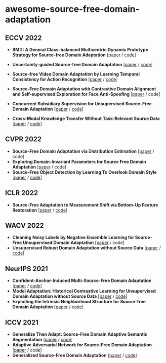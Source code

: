 # awesome-source-free-domain-adaptation

## ECCV 2022
 - **BMD: A General Class-balanced Multicentric Dynamic Prototype Strategy for Source-free Domain Adaptation**  [[paper](https://arxiv.org/abs/2204.02811) / [code](https://github.com/ispc-lab/BMD)]

 - **Uncertainty-guided Source-free Domain Adaptation**  [[paper](https://arxiv.org/abs/2208.07591) / [code](https://github.com/roysubhankar/uncertainty-sfda)]

 - **Source-free Video Domain Adaptation by Learning Temporal Consistency for Action Recognition**  [[paper](https://arxiv.org/abs/2203.04559) / [code](https://github.com/xuyu0010/ATCoN)]

- **Source-Free Domain Adaptation with Contrastive Domain Alignment and Self-supervised Exploration for Face Anti-Spoofing** [[paper](https://www.ecva.net/papers/eccv_2022/papers_ECCV/html/362_ECCV_2022_paper.php) / code]

- **Concurrent Subsidiary Supervision for Unsupervised Source-Free Domain Adaptation**  [[paper](https://arxiv.org/abs/2207.13247) / [code](https://github.com/val-iisc/StickerDA)]

- **Cross-Modal Knowledge Transfer Without Task-Relevant Source Data**  [[paper](https://arxiv.org/abs/2209.04027) / [code](https://github.com/merlresearch/SOCKET)]

## CVPR 2022
 - **Source-Free Domain Adaptation via Distribution Estimation**  [[paper](https://arxiv.org/abs/2204.11257) / code]
 - **Exploring Domain-Invariant Parameters for Source Free Domain Adaptation**  [[paper](https://openaccess.thecvf.com/content/CVPR2022/papers/Wang_Exploring_Domain-Invariant_Parameters_for_Source_Free_Domain_Adaptation_CVPR_2022_paper.pdf) / code]
 - **Source-Free Object Detection by Learning To Overlook Domain Style**  [[paper](https://openaccess.thecvf.com/content/CVPR2022/html/Li_Source-Free_Object_Detection_by_Learning_To_Overlook_Domain_Style_CVPR_2022_paper.html) / [code](https://github.com/Flashkong/Source-Free-Object-Detection-by-Learning-to-Overlook-Domain-Style)]

## ICLR 2022
  - **Source-Free Adaptation to Measurement Shift via Bottom-Up Feature Restoration**  [[paper](https://arxiv.org/abs/2107.05446) / [code](https://github.com/cianeastwood/bufr)]

## WACV 2022
 - **Cleaning Noisy Labels by Negative Ensemble Learning for Source-Free Unsupervised Domain Adaptation**  [[paper](https://openaccess.thecvf.com/content/WACV2022/papers/Ahmed_Cleaning_Noisy_Labels_by_Negative_Ensemble_Learning_for_Source-Free_Unsupervised_WACV_2022_paper.pdf) / code]
 - **Unsupervised Robust Domain Adaptation without Source Data**  [[paper](https://arxiv.org/abs/2103.14577) / [code](https://github.com/Albert0147/BAIT_SFUDA)]


## NeurIPS 2021
 - **Confident-Anchor-Induced Multi-Source-Free Domain Adaptation**  [[paper](https://proceedings.neurips.cc/paper/2021/file/168908dd3227b8358eababa07fcaf091-Paper.pdf) / [code](https://github.com/Learning-group123/CAiDA)]
  - **Model Adaptation: Historical Contrastive Learning for Unsupervised Domain Adaptation without Source Data**  [[paper](https://arxiv.org/abs/2110.03374) / [code](https://github.com/jxhuang0508/HCL)]
  - **Exploiting the Intrinsic Neighborhood Structure for Source-free Domain Adaptation**  [[paper](https://arxiv.org/abs/2110.04202) / [code](https://github.com/Albert0147/NRC_SFDA)]
  
## ICCV 2021
  - **Generalize Then Adapt: Source-Free Domain Adaptive Semantic Segmentation**  [[paper](https://arxiv.org/abs/2108.11249) / [code](https://sites.google.com/view/sfdaseg)]
  - **Adaptive Adversarial Network for Source-Free Domain Adaptation**  [[paper](https://openaccess.thecvf.com/content/ICCV2021/papers/Xia_Adaptive_Adversarial_Network_for_Source-Free_Domain_Adaptation_ICCV_2021_paper.pdf) / code]
  - **Generalized Source-Free Domain Adaptation**  [[paper](https://arxiv.org/abs/2108.01614) / [code](https://github.com/Albert0147/G-SFDA)]


  
